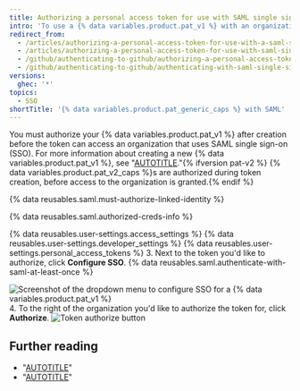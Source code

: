 ```yaml
---
title: Authorizing a personal access token for use with SAML single sign-on
intro: 'To use a {% data variables.product.pat_v1 %} with an organization that uses SAML single sign-on (SSO), you must first authorize the token.'
redirect_from:
  - /articles/authorizing-a-personal-access-token-for-use-with-a-saml-single-sign-on-organization
  - /articles/authorizing-a-personal-access-token-for-use-with-saml-single-sign-on
  - /github/authenticating-to-github/authorizing-a-personal-access-token-for-use-with-saml-single-sign-on
  - /github/authenticating-to-github/authenticating-with-saml-single-sign-on/authorizing-a-personal-access-token-for-use-with-saml-single-sign-on
versions:
  ghec: '*'
topics:
  - SSO
shortTitle: '{% data variables.product.pat_generic_caps %} with SAML'
---
```

You must authorize your {% data variables.product.pat_v1 %} after creation before the token can access an organization that uses SAML single sign-on (SSO). For more information about creating a new {% data variables.product.pat_v1 %}, see "[AUTOTITLE](/authentication/keeping-your-account-and-data-secure/creating-a-personal-access-token)."{% ifversion pat-v2 %} {% data variables.product.pat_v2_caps %}s are authorized during token creation, before access to the organization is granted.{% endif %}

{% data reusables.saml.must-authorize-linked-identity %}

{% data reusables.saml.authorized-creds-info %}

{% data reusables.user-settings.access_settings %}
{% data reusables.user-settings.developer_settings %}
{% data reusables.user-settings.personal_access_tokens %}
3. Next to the token you'd like to authorize, click **Configure SSO**. {% data reusables.saml.authenticate-with-saml-at-least-once %}

   ![Screenshot of the dropdown menu to configure SSO for a {% data variables.product.pat_v1 %}](/assets/images/help/settings/sso-allowlist-button.png)
4. To the right of the organization you'd like to authorize the token for, click **Authorize**.
   ![Token authorize button](/assets/images/help/settings/token-authorize-button.png)

## Further reading

- "[AUTOTITLE](/authentication/keeping-your-account-and-data-secure/creating-a-personal-access-token)"
- "[AUTOTITLE](/authentication/authenticating-with-saml-single-sign-on/about-authentication-with-saml-single-sign-on)"
